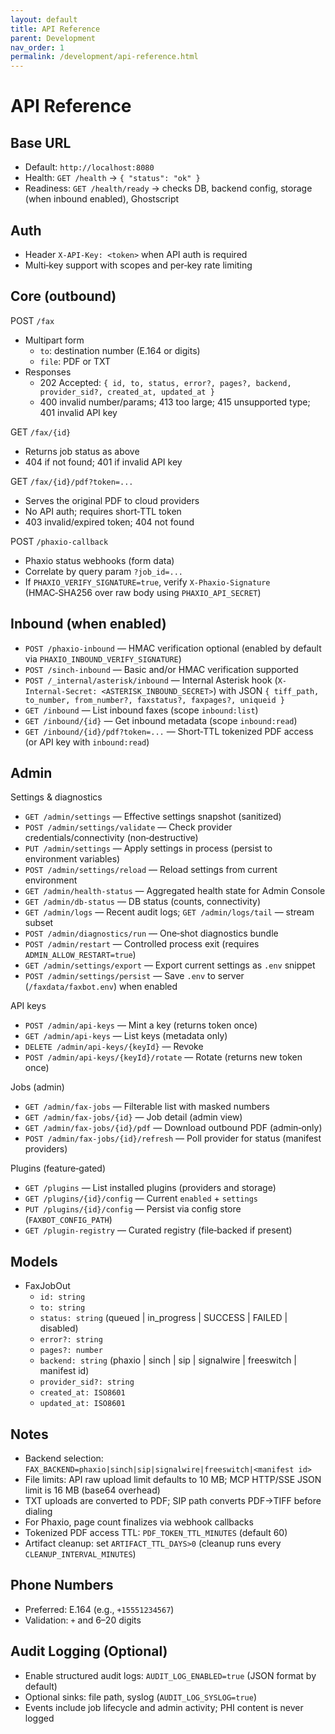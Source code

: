 ```yaml
---
layout: default
title: API Reference
parent: Development
nav_order: 1
permalink: /development/api-reference.html
---
```


# API Reference

## Base URL
- Default: `http://localhost:8080`
- Health: `GET /health` → `{ "status": "ok" }`
- Readiness: `GET /health/ready` → checks DB, backend config, storage (when inbound enabled), Ghostscript

## Auth
- Header `X-API-Key: <token>` when API auth is required
- Multi‑key support with scopes and per‑key rate limiting

## Core (outbound)

POST `/fax`
- Multipart form
  - `to`: destination number (E.164 or digits)
  - `file`: PDF or TXT
- Responses
  - 202 Accepted: `{ id, to, status, error?, pages?, backend, provider_sid?, created_at, updated_at }`
  - 400 invalid number/params; 413 too large; 415 unsupported type; 401 invalid API key

GET `/fax/{id}`
- Returns job status as above
- 404 if not found; 401 if invalid API key

GET `/fax/{id}/pdf?token=...`
- Serves the original PDF to cloud providers
- No API auth; requires short‑TTL token
- 403 invalid/expired token; 404 not found

POST `/phaxio-callback`
- Phaxio status webhooks (form data)
- Correlate by query param `?job_id=...`
- If `PHAXIO_VERIFY_SIGNATURE=true`, verify `X-Phaxio-Signature` (HMAC‑SHA256 over raw body using `PHAXIO_API_SECRET`)

## Inbound (when enabled)
- `POST /phaxio-inbound` — HMAC verification optional (enabled by default via `PHAXIO_INBOUND_VERIFY_SIGNATURE`)
- `POST /sinch-inbound` — Basic and/or HMAC verification supported
- `POST /_internal/asterisk/inbound` — Internal Asterisk hook (`X-Internal-Secret: <ASTERISK_INBOUND_SECRET>`) with JSON `{ tiff_path, to_number, from_number?, faxstatus?, faxpages?, uniqueid }`
- `GET /inbound` — List inbound faxes (scope `inbound:list`)
- `GET /inbound/{id}` — Get inbound metadata (scope `inbound:read`)
- `GET /inbound/{id}/pdf?token=...` — Short‑TTL tokenized PDF access (or API key with `inbound:read`)

## Admin

Settings & diagnostics
- `GET /admin/settings` — Effective settings snapshot (sanitized)
- `POST /admin/settings/validate` — Check provider credentials/connectivity (non‑destructive)
- `PUT /admin/settings` — Apply settings in process (persist to environment variables)
- `POST /admin/settings/reload` — Reload settings from current environment
- `GET /admin/health-status` — Aggregated health state for Admin Console
- `GET /admin/db-status` — DB status (counts, connectivity)
- `GET /admin/logs` — Recent audit logs; `GET /admin/logs/tail` — stream subset
- `POST /admin/diagnostics/run` — One‑shot diagnostics bundle
- `POST /admin/restart` — Controlled process exit (requires `ADMIN_ALLOW_RESTART=true`)
- `GET /admin/settings/export` — Export current settings as `.env` snippet
- `POST /admin/settings/persist` — Save `.env` to server (`/faxdata/faxbot.env`) when enabled

API keys
- `POST /admin/api-keys` — Mint a key (returns token once)
- `GET /admin/api-keys` — List keys (metadata only)
- `DELETE /admin/api-keys/{keyId}` — Revoke
- `POST /admin/api-keys/{keyId}/rotate` — Rotate (returns new token once)

Jobs (admin)
- `GET /admin/fax-jobs` — Filterable list with masked numbers
- `GET /admin/fax-jobs/{id}` — Job detail (admin view)
- `GET /admin/fax-jobs/{id}/pdf` — Download outbound PDF (admin‑only)
- `POST /admin/fax-jobs/{id}/refresh` — Poll provider for status (manifest providers)

Plugins (feature‑gated)
- `GET /plugins` — List installed plugins (providers and storage)
- `GET /plugins/{id}/config` — Current `enabled` + `settings`
- `PUT /plugins/{id}/config` — Persist via config store (`FAXBOT_CONFIG_PATH`)
- `GET /plugin-registry` — Curated registry (file‑backed if present)

## Models
- FaxJobOut
  - `id: string`
  - `to: string`
  - `status: string` (queued | in_progress | SUCCESS | FAILED | disabled)
  - `error?: string`
  - `pages?: number`
  - `backend: string` (phaxio | sinch | sip | signalwire | freeswitch | manifest id)
  - `provider_sid?: string`
  - `created_at: ISO8601`
  - `updated_at: ISO8601`

## Notes
- Backend selection: `FAX_BACKEND=phaxio|sinch|sip|signalwire|freeswitch|<manifest id>`
- File limits: API raw upload limit defaults to 10 MB; MCP HTTP/SSE JSON limit is 16 MB (base64 overhead)
- TXT uploads are converted to PDF; SIP path converts PDF→TIFF before dialing
- For Phaxio, page count finalizes via webhook callbacks
- Tokenized PDF access TTL: `PDF_TOKEN_TTL_MINUTES` (default 60)
- Artifact cleanup: set `ARTIFACT_TTL_DAYS>0` (cleanup runs every `CLEANUP_INTERVAL_MINUTES`)

## Phone Numbers
- Preferred: E.164 (e.g., `+15551234567`)
- Validation: `+` and 6–20 digits

## Audit Logging (Optional)
- Enable structured audit logs: `AUDIT_LOG_ENABLED=true` (JSON format by default)
- Optional sinks: file path, syslog (`AUDIT_LOG_SYSLOG=true`)
- Events include job lifecycle and admin activity; PHI content is never logged
